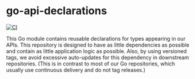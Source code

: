 <!--
SPDX-FileCopyrightText: 2025 SAP SE or an SAP affiliate company
SPDX-License-Identifier: Apache-2.0
-->

# go-api-declarations

[![CI](https://github.com/sapcc/go-api-declarations/actions/workflows/ci.yaml/badge.svg)](https://github.com/sapcc/go-api-declarations/actions/workflows/ci.yaml)

This Go module contains reusable declarations for types appearing in our APIs.
This repository is designed to have as little dependencies as possible and
contain as little application logic as possible. Also, by using versioned tags,
we avoid excessive auto-updates for this dependency in downstream repositories.
(This is in contrast to most of our Go repositories, which usually use
continuous delivery and do not tag releases.)
